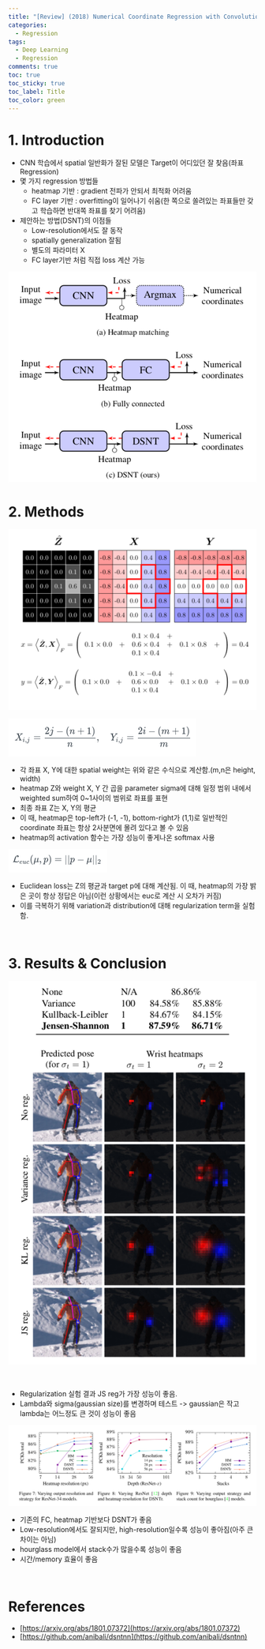 ```yaml
---
title: "[Review] (2018) Numerical Coordinate Regression with Convolutional Neural Networks"
categories:
  - Regression
tags:
  - Deep Learning
  - Regression
comments: true
toc: true
toc_sticky: true
toc_label: Title
toc_color: green
---
```


# 1. Introduction

- CNN 학습에서 spatial 일반화가 잘된 모델은 Target이 어디있던 잘 찾음(좌표 Regression)
- 몇 가지 regression 방법들
    - heatmap 기반 : gradient 전파가 안되서 최적화 어려움
    - FC layer 기반 : overfitting이 일어나기 쉬움(한 쪽으로 쏠려있는 좌표들만 갖고 학습하면 반대쪽 좌표를 찾기 어려움)
- 제안하는 방법(DSNT)의 이점들
    - Low-resolution에서도 잘 동작
    - spatially generalization 잘됨
    - 별도의 파라미터 X
    - FC layer기반 처럼 직접 loss 계산 가능

![image](/assets/imgs/paper/2018-numerical-coord/00.png)

# 2. Methods

![image](/assets/imgs/paper/2018-numerical-coord/01.png)

![image](/assets/imgs/paper/2018-numerical-coord/02.png)

- 각 좌표 X, Y에 대한 spatial weight는 위와 같은 수식으로 계산함.(m,n은 height, width)
- heatmap Z와 weight X, Y 간 곱을 parameter sigma에 대해 일정 범위 내에서 weighted sum하여 0~1사이의 범위로 좌표를 표현
- 최종 좌표 Z는 X, Y의 평균
- 이 때, heatmap은 top-left가 (-1, -1), bottom-right가 (1,1)로 일반적인 coordinate 좌표는 항상 2사분면에 몰려 있다고 볼 수 있음
- heatmap의 activation 함수는 가장 성능이 좋게나온 softmax 사용

![image](/assets/imgs/paper/2018-numerical-coord/03.png)

- Euclidean loss는 Z의 평균과 target p에 대해 계산됨. 이 때, heatmap의 가장 밝은 곳이 항상 정답은 아님(이런 상황에서는 euc로 계산 시 오차가 커짐)
- 이를 극복하기 위해 variation과 distribution에 대해 regularization term을 실험함.

‌

# 3. Results & Conclusion

![image](/assets/imgs/paper/2018-numerical-coord/04.png)

‌

- Regularization 실험 결과 JS reg가 가장 성능이 좋음.
- Lambda와 sigma(gaussian size)를 변경하며 테스트 -> gaussian은 작고 lambda는 어느정도 큰 것이 성능이 좋음

![image](/assets/imgs/paper/2018-numerical-coord/05.png)

- 기존의 FC, heatmap 기반보다 DSNT가 좋음
- Low-resolution에서도 잘되지만, high-resolution일수록 성능이 좋아짐(아주 큰 차이는 아님)
- hourglass model에서 stack수가 많을수록 성능이 좋음
- 시간/memory 효율이 좋음

‌

# References

- [https://arxiv.org/abs/1801.07372](https://arxiv.org/abs/1801.07372)
- [https://github.com/anibali/dsntnn](https://github.com/anibali/dsntnn)